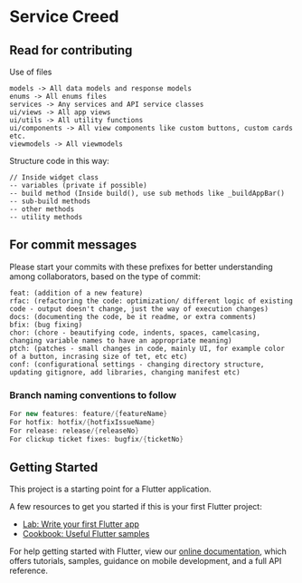 # Service Creed

## Read for contributing

Use of files

    models -> All data models and response models
    enums -> All enums files
    services -> Any services and API service classes
    ui/views -> All app views
    ui/utils -> All utility functions
    ui/components -> All view components like custom buttons, custom cards etc.
    viewmodels -> All viewmodels

Structure code in this way:

    // Inside widget class
    -- variables (private if possible)
    -- build method (Inside build(), use sub methods like _buildAppBar()
    -- sub-build methods
    -- other methods
    -- utility methods

## For commit messages

Please start your commits with these prefixes for better understanding among collaborators, based on the type of commit:

    feat: (addition of a new feature)
    rfac: (refactoring the code: optimization/ different logic of existing code - output doesn't change, just the way of execution changes)
    docs: (documenting the code, be it readme, or extra comments)
    bfix: (bug fixing)
    chor: (chore - beautifying code, indents, spaces, camelcasing, changing variable names to have an appropriate meaning)
    ptch: (patches - small changes in code, mainly UI, for example color of a button, incrasing size of tet, etc etc)
    conf: (configurational settings - changing directory structure, updating gitignore, add libraries, changing manifest etc)
    
### Branch naming conventions to follow

```groovy
For new features: feature/{featureName}
For hotfix: hotfix/{hotfixIssueName}
For release: release/{releaseNo}
For clickup ticket fixes: bugfix/{ticketNo}
```

## Getting Started

This project is a starting point for a Flutter application.

A few resources to get you started if this is your first Flutter project:

- [Lab: Write your first Flutter app](https://flutter.dev/docs/get-started/codelab)
- [Cookbook: Useful Flutter samples](https://flutter.dev/docs/cookbook)

For help getting started with Flutter, view our
[online documentation](https://flutter.dev/docs), which offers tutorials,
samples, guidance on mobile development, and a full API reference.
